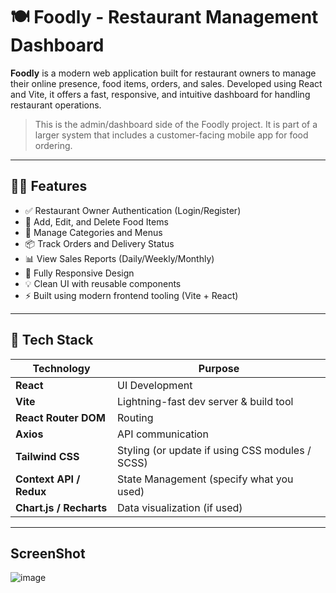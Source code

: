 # 🍽️ Foodly - Restaurant Management Dashboard

**Foodly** is a modern web application built for restaurant owners to manage their online presence, food items, orders, and sales. Developed using React and Vite, it offers a fast, responsive, and intuitive dashboard for handling restaurant operations.

> This is the admin/dashboard side of the Foodly project. It is part of a larger system that includes a customer-facing mobile app for food ordering.

---

## 🧑‍🍳 Features

- ✅ Restaurant Owner Authentication (Login/Register)
- 🍔 Add, Edit, and Delete Food Items
- 📂 Manage Categories and Menus
- 📦 Track Orders and Delivery Status
- 📊 View Sales Reports (Daily/Weekly/Monthly)
- 📱 Fully Responsive Design
- 💡 Clean UI with reusable components
- ⚡ Built using modern frontend tooling (Vite + React)

---

## 🔧 Tech Stack

| Technology | Purpose |
|------------|---------|
| **React** | UI Development |
| **Vite** | Lightning-fast dev server & build tool |
| **React Router DOM** | Routing |
| **Axios** | API communication |
| **Tailwind CSS** | Styling (or update if using CSS modules / SCSS) |
| **Context API / Redux** | State Management (specify what you used) |
| **Chart.js / Recharts** | Data visualization (if used) |

---

## ScreenShot 

![image](https://github.com/user-attachments/assets/babb91f2-3457-45f5-9387-6550fd878403)
